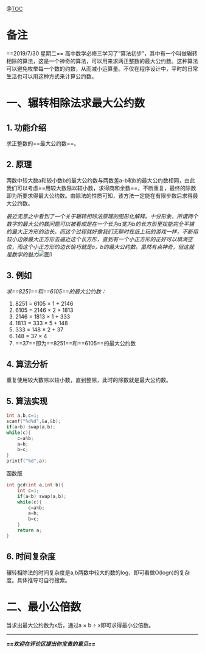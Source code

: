 @[TOC](【算法】辗转相除法（欧几里得算法）)
# 备注
==2019/7/30 星期二==
高中数学必修三学习了“算法初步”，其中有一个叫做辗转相除的算法，这是一个神奇的算法，可以用来求两正整数的最大公约数。这种算法可以避免枚举每一个数的约数，从而减小运算量。不仅在程序设计中，平时的日常生活也可以用这种方式来计算公约数。
# 一、辗转相除法求最大公约数
## 1. 功能介绍
求正整数的==最大公约数==。
## 2. 原理
两数中较大数a和较小数b的最大公约数与两数差a-b和b的最大公约数相同，由此我们可以考虑==用较大数除以较小数，求得商和余数==，不断重复，最终的除数即为所要求得最大公约数。由除法的性质可知，该方法一定能在有限步数后求得最大公约数。

*最近无意之中看到了一个关于辗转相除法原理的图形化解释。十分形象，所谓两个数字的最大公约数问题可以被看成是在一个长为a宽为b的长方形里找能完全平铺的最大正方形的边长。而这个过程就好像我们无聊时在纸上玩的游戏一样，不断用较小边做最大正方形去逼近这个长方形，直到有一个小正方形的正好可以填满空位，而这个小正方形的边长恰巧就是a，b的最大公约数。虽然有点神奇，但这就是数学的魅力*![图1](https://img-blog.csdnimg.cn/20191217212112317.png?x-oss-process=image/watermark,type_ZmFuZ3poZW5naGVpdGk,shadow_10,text_aHR0cHM6Ly9ibG9nLmNzZG4ubmV0L2wxNDQ3MzIwMjI5,size_16,color_FFFFFF,t_70)
## 3. 例如
*求==8251==和==6105==的最大公约数：*
1. 8251 = 6105 $\times$ 1 + 2146
2. 6105 = 2146 $\times$ 2 + 1813
3. 2146 = 1813 $\times$ 1 +   333
4. 1813 =   333 $\times$ 5 +   148
5.   333 =   148 $\times$ 2 +   37
6.   148 =     37 $\times$ 4
7. ==37==即为==8251==和==6105==的最大公约数
## 4. 算法分析
重复使用较大数除以较小数，直到整除，此时的除数就是最大公约数。
## 5. 算法实现

```c
int a,b,c=1;
scanf("%d%d",&a,&b);
if(a<b) swap(a,b);
while(c){
	c=a%b;
	a=b;
	b=c;
}
printf("%d",a);
```
函数版
```c
int gcd(int a,int b){
	int c=1;
	if(a<b) swap(a,b);
	while(c){
		c=a%b;
		a=b;
		b=c;
	}
	return a;
}
```
## 6. 时间复杂度
辗转相除法的时间复杂度是a,b两数中较大的数的log，即可看做O(logn)的复杂度。具体推导可自行搜索。
# 二、最小公倍数
当求出最大公约数为x后，通过a $\times$ b $\div$ x即可求得最小公倍数。

---
***==欢迎在评论区提出你宝贵的意见==*** 
